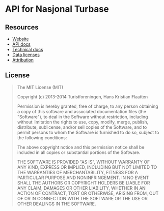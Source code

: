 API for Nasjonal Turbase
========================

## Resources

 * [Website](http://documentation.nasjonalturbase.no)
 * [API docs](http://documentation.nasjonalturbase.no/api.html)
 * [Technical docs](https://turistforeningen.atlassian.net/wiki/display/dnt/Nasjonal+Turbase)
 * [Data licenses](http://documentation.nasjonalturbase.no/lisenser.html)
 * [Attribution](http://documentation.nasjonalturbase.no/navngiving.html)

## License

> The MIT License (MIT)
>
> Copyright (c) 2013-2014 Turistforeningen, Hans Kristian Flaatten
>
> Permission is hereby granted, free of charge, to any person obtaining a copy of
> this software and associated documentation files (the "Software"), to deal in
> the Software without restriction, including without limitation the rights to
> use, copy, modify, merge, publish, distribute, sublicense, and/or sell copies of
> the Software, and to permit persons to whom the Software is furnished to do so,
> subject to the following conditions:
>
> The above copyright notice and this permission notice shall be included in all
> copies or substantial portions of the Software.
>
> THE SOFTWARE IS PROVIDED "AS IS", WITHOUT WARRANTY OF ANY KIND, EXPRESS OR
> IMPLIED, INCLUDING BUT NOT LIMITED TO THE WARRANTIES OF MERCHANTABILITY, FITNESS
> FOR A PARTICULAR PURPOSE AND NONINFRINGEMENT. IN NO EVENT SHALL THE AUTHORS OR
> COPYRIGHT HOLDERS BE LIABLE FOR ANY CLAIM, DAMAGES OR OTHER LIABILITY, WHETHER
> IN AN ACTION OF CONTRACT, TORT OR OTHERWISE, ARISING FROM, OUT OF OR IN
> CONNECTION WITH THE SOFTWARE OR THE USE OR OTHER DEALINGS IN THE SOFTWARE.

